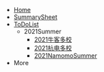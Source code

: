 <!-- docs/_sidebar.md --> 

* [Home]()  
* [SummarySheet](SummarySheet)
* [ToDoList](ToDoList)
  * 2021Summer
    * [2021牛客多校](2021Summer/nowcoder)
    * [2021杭电多校](2021Summer/hdu)
    * [2021NamomoSummer](2021Summer/namomo)
* More


